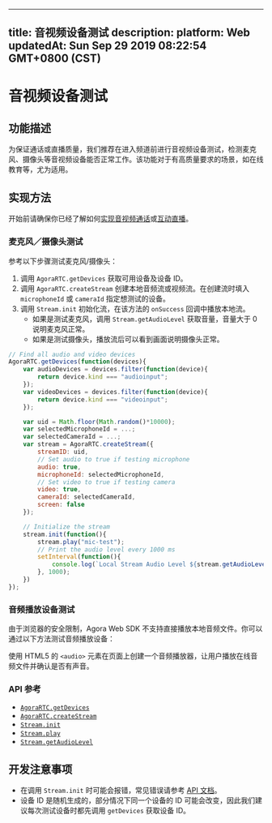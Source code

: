 
---
title: 音视频设备测试
description: 
platform: Web
updatedAt: Sun Sep 29 2019 08:22:54 GMT+0800 (CST)
---
# 音视频设备测试
## 功能描述

为保证通话或直播质量，我们推荐在进入频道前进行音视频设备测试，检测麦克风、摄像头等音视频设备能否正常工作。该功能对于有高质量要求的场景，如在线教育等，尤为适用。

## 实现方法

开始前请确保你已经了解如何[实现音视频通话](../../cn/Audio%20Broadcast/start_call_web.md)或[互动直播](../../cn/Audio%20Broadcast/start_live_web.md)。

### 麦克风／摄像头测试

参考以下步骤测试麦克风/摄像头：
1. 调用 `AgoraRTC.getDevices` 获取可用设备及设备 ID。
2. 调用 `AgoraRTC.createStream` 创建本地音频流或视频流。在创建流时填入 `microphoneId` 或 `cameraId` 指定想测试的设备。
3. 调用 `Stream.init` 初始化流，在该方法的 `onSuccess` 回调中播放本地流。
   - 如果是测试麦克风，调用 `Stream.getAudioLevel` 获取音量，音量大于 0 说明麦克风正常。
   - 如果是测试摄像头，播放流后可以看到画面说明摄像头正常。

```javascript
// Find all audio and video devices
AgoraRTC.getDevices(function(devices){
    var audioDevices = devices.filter(function(device){
        return device.kind === "audioinput";
    });
    var videoDevices = devices.filter(function(device){
        return device.kind === "videoinput";
    });

    var uid = Math.floor(Math.random()*10000);
    var selectedMicrophoneId = ...;
    var selectedCameraId = ...;
    var stream = AgoraRTC.createStream({
        streamID: uid,
        // Set audio to true if testing microphone
        audio: true,
        microphoneId: selectedMicrophoneId,
        // Set video to true if testing camera
        video: true,
        cameraId: selectedCameraId,
        screen: false
    });

    // Initialize the stream
    stream.init(function(){
        stream.play("mic-test");
        // Print the audio level every 1000 ms
        setInterval(function(){
            console.log(`Local Stream Audio Level ${stream.getAudioLevel()}`);
        }, 1000);
    })
});
```

### 音频播放设备测试

由于浏览器的安全限制，Agora Web SDK 不支持直接播放本地音频文件。你可以通过以下方法测试音频播放设备：

使用 HTML5 的 `<audio>` 元素在页面上创建一个音频播放器，让用户播放在线音频文件并确认是否有声音。

### API 参考

- [`AgoraRTC.getDevices`](https://docs.agora.io/cn/Audio%20Broadcast/API%20Reference/web/globals.html#getdevices)
- [`AgoraRTC.createStream`](https://docs.agora.io/cn/Audio%20Broadcast/API%20Reference/web/globals.html#createstream)
- [`Stream.init`](https://docs.agora.io/cn/Audio%20Broadcast/API%20Reference/web/interfaces/agorartc.stream.html#init)
- [`Stream.play`](https://docs.agora.io/cn/Audio%20Broadcast/API%20Reference/web/interfaces/agorartc.stream.html#play)
- [`Stream.getAudioLevel`](https://docs.agora.io/cn/Audio%20Broadcast/API%20Reference/web/interfaces/agorartc.stream.html#getaudiolevel)


## 开发注意事项

- 在调用 `Stream.init` 时可能会报错，常见错误请参考 [API 文档](https://docs.agora.io/cn/Audio%20Broadcast/API%20Reference/web/interfaces/agorartc.stream.html#init)。
- 设备 ID 是随机生成的，部分情况下同一个设备的 ID 可能会改变，因此我们建议每次测试设备时都先调用 `getDevices` 获取设备 ID。
